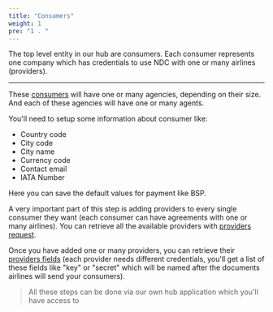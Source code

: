 ```yaml
---
title: "Consumers"
weight: 1
pre: "1 . "
---
```


The top level entity in our hub are consumers. Each consumer represents one company which has credentials to use NDC with one or many airlines (providers).

----
These [consumers](https://hub.airgateway.net/api/static/swagger-ui/#!/Consumers/post_consumers) will have one or many agencies, depending on their size. And each of these agencies will have one or many agents.

You'll need to setup some information about consumer like:

- Country code
- City code
- City name
- Currency code
- Contact email
- IATA Number

Here you can save the default values for payment like BSP.

A very important part of this step is adding providers to every single consumer they want (each consumer can have agreements with one or many airlines). You can retrieve all the available providers with [providers request](https://hub.airgateway.net/api/static/swagger-ui/#!/Providers).

Once you have added one or many providers, you can retrieve their [providers fields](https://hub.airgateway.net/api/static/swagger-ui/#!/Provider_Fields/get_provider_fields) (each provider needs different credentials, you'll get a list of these fields like "key" or "secret" which will be named after the documents airlines will send your consumers).

> All these steps can be done via our own hub application which you'll have access to